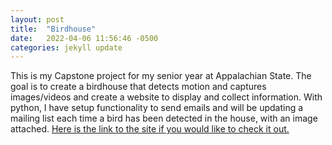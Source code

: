 ```yaml
---
layout: post
title:  "Birdhouse"
date:   2022-04-06 11:56:46 -0500
categories: jekyll update
---
```

This is my Capstone project for my senior year at Appalachian State. The goal is to create a birdhouse that detects motion and captures images/videos and create a website to display and collect information. With python, I have setup functionality to send emails and will be updating a mailing list each time a bird has been detected in the house, with an image attached. [Here is the link to the site if you would like to check it out.](https://student2.cs.appstate.edu/teaguejk/birdhouse.site/)